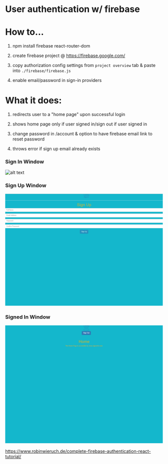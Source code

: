 User authentication w/ firebase 
======

# How to...

1. npm install firebase react-router-dom




2. create firebase project @ https://firebase.google.com/ 




3. copy authorization config settings from `project overview` tab & paste into `./firebase/firebase.js`




4. enable email/password in sign-in providers 



What it does:
======

1. redirects user to a "home page" upon successful login 




2. shows home page only if user signed in/sign out if user signed in 




3. change password in /account & option to have firebase email link to reset password 



4. throws error if sign up email already exists




### Sign In Window

![alt text](screenshots/sign-in-page.png)

### Sign Up Window

![alt text](screenshots/sign-up.png)

### Signed In Window 

![alt text](screenshots/signed-in-page.png)




https://www.robinwieruch.de/complete-firebase-authentication-react-tutorial/